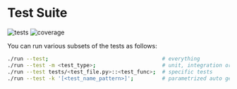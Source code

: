 # Test Suite
![tests](https://gist.githubusercontent.com/eangius/eb12b64cf81f991888c6bfd3f3419064/raw/tests_badge.svg)
![coverage](https://gist.githubusercontent.com/eangius/eb12b64cf81f991888c6bfd3f3419064/raw/coverage_badge.svg)

You can run various subsets of the tests as follows:
```bash
./run --test;                                    # everything
./run --test -m <test_type>;                     # unit, integration or stress
./run --test tests/<test_file.py>::<test_func>;  # specific tests
./run --test -k '[<test_name_pattern>]';         # parametrized auto generated  
```
